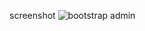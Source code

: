 screenshot
![bootstrap admin](https://github.com/adnanmuhammed77/laravel_admin_panel/assets/123747361/8a068c4f-4366-4cff-8af9-e8fa32026d1a)


